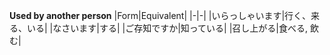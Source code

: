 **Used by another person**
|Form|Equivalent|
|-|-|
|いらっしゃいます|行く、来る、いる|
|なさいます|する|
|ご存知ですか|知っている|
|召し上がる|食べる, 飲む|